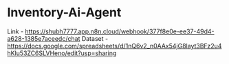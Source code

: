 # Inventory-Ai-Agent

Link - https://shubh7777.app.n8n.cloud/webhook/377f8e0e-ee37-49d4-a628-1385e7aceedc/chat
Dataset - https://docs.google.com/spreadsheets/d/1nQ6v2_n0AAx54jG8layt3BFz2u4hKlu53ZC6SLVHeno/edit?usp=sharing
